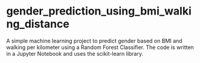 # gender_prediction_using_bmi_walking_distance
A simple machine learning project to predict gender based on BMI and walking per kilometer using a Random Forest Classifier. The code is written in a Jupyter Notebook and uses the scikit-learn library.
